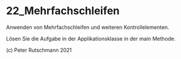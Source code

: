 # 22_Mehrfachschleifen

Anwenden von Mehrfachschleifen und weiteren Kontrollelementen.

Lösen Sie die Aufgabe in der Applikationsklasse in der
main Methode.

(c) Peter Rutschmann 2021